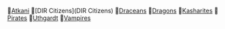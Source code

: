 📑[Atkani](Atkani)
📑[DIR Citizens](DIR Citizens)
📑[Draceans](Draceans)
📑[Dragons](Dragons)
📑[Kasharites](Kasharites)
📑[Pirates](Pirates)
📑[Uthgardt](Uthgardt)
📑[Vampires](Vampires) 